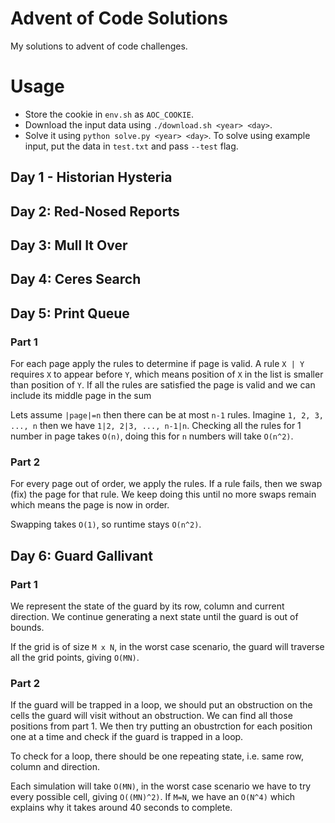 # Advent of Code Solutions
My solutions to advent of code challenges.

# Usage

- Store the cookie in `env.sh` as `AOC_COOKIE`.
- Download the input data using `./download.sh <year> <day>`.
- Solve it using `python solve.py <year> <day>`. To solve using example input, put the data in `test.txt` and pass `--test` flag.


Day 1 - Historian Hysteria
--------------------------

Day 2: Red-Nosed Reports
------------------------

Day 3: Mull It Over
-------------------

Day 4: Ceres Search
-------------------

Day 5: Print Queue
------------------
### Part 1
For each page apply the rules to determine if page is valid.
A rule `X | Y` requires `X` to appear before `Y`, which means position of `X` in the list is smaller than position of `Y`. If all the rules are satisfied the page is valid and we can include its middle page in the sum

Lets assume `|page|=n` then there can be at most `n-1` rules. Imagine `1, 2, 3, ..., n` then we have `1|2, 2|3, ..., n-1|n`. Checking all the rules for 1 number in page takes `O(n)`, doing this for `n` numbers will take `O(n^2)`. 

### Part 2
For every page out of order, we apply the rules. If a rule fails, then we swap (fix) the page for that rule. We keep doing this until no more swaps remain which means the page is now in order.

Swapping takes `O(1)`, so runtime stays `O(n^2)`.

Day 6: Guard Gallivant
----------------------
### Part 1
We represent the state of the guard by its row, column and current direction. We continue generating a next state until the guard is out of bounds.

If the grid is of size `M x N`, in the worst case scenario, the guard will traverse all the grid points, giving `O(MN)`.

### Part 2
If the guard will be trapped in a loop, we should put an obstruction on the cells the guard will visit without an obstruction. We can find all those positions from part 1. We then try putting an obustrction for each position one at a time and check if the guard is trapped in a loop.

To check for a loop, there should be one repeating state, i.e. same row, column and direction.

Each simulation will take `O(MN)`, in the worst case scenario we have to try every possible cell, giving `O((MN)^2)`. If `M=N`, we have an `O(N^4)` which explains why it takes around 40 seconds to complete.